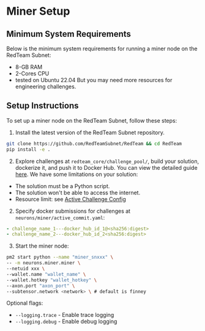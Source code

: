 # Miner Setup

## Minimum System Requirements

Below is the minimum system requirements for running a miner node on the RedTeam Subnet:
- 8-GB RAM
- 2-Cores CPU
- tested on Ubuntu 22.04
But you may need more resources for engineering challenges.

## Setup Instructions
To set up a miner node on the RedTeam Subnet, follow these steps:
1. Install the latest version of the RedTeam Subnet repository.
```bash
git clone https://github.com/RedTeamSubnet/RedTeam && cd RedTeam
pip install -e .
```

2. Explore challenges at `redteam_core/challenge_pool/`, build your solution, dockerize it, and push it to Docker Hub. You can view the detailed guide [here](challenge_submission_guide.md). We have some limitations on your solution:
- The solution must be a Python script.
- The solution won't be able to access the internet.
- Resource limit: see [Active Challenge Config](../redteam_core/challenge_pool/active_challenges.yaml)


2. Specify docker submissions for challenges at `neurons/miner/active_commit.yaml`:
```yaml
- challenge_name_1---docker_hub_id_1@<sha256:digest>
- challenge_name_2---docker_hub_id_2<sha256:digest>
```

3. Start the miner node:
```bash
pm2 start python --name "miner_snxxx" \
-- -m neurons.miner.miner \
--netuid xxx \
--wallet.name "wallet_name" \
--wallet.hotkey "wallet_hotkey" \
--axon.port "axon_port" \
--subtensor.network <network> \ # default is finney
```
Optional flags:
- `--logging.trace` - Enable trace logging
- `--logging.debug` - Enable debug logging
